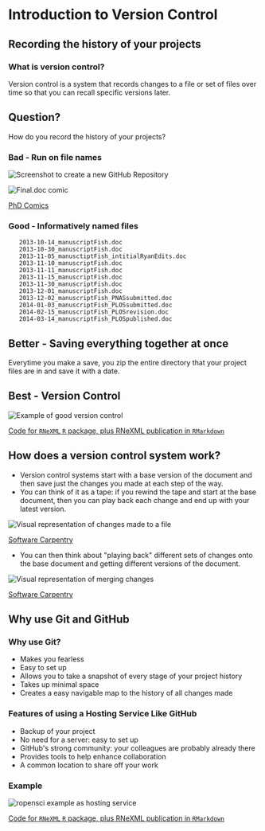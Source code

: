 # Introduction to Version Control

## Recording the history of your projects
### What is version control?
Version control is a system that records changes to a file or set of files over time so that you can recall specific versions later.

## Question?
How do you record the history of your projects?

### Bad - Run on file names
![Screenshot to create a new GitHub Repository](/carpentries-rr-vc/assets/img/rr-vc-2-1.png)

![Final.doc comic](/carpentries-rr-vc/assets/img/final_PhD.png)

[PhD Comics](http://www.phdcomics.com)

### Good - Informatively named files
```
   2013-10-14_manuscriptFish.doc
   2013-10-30_manuscriptFish.doc
   2013-11-05_manusctiptFish_intitialRyanEdits.doc
   2013-11-10_manuscriptFish.doc
   2013-11-11_manuscriptFish.doc
   2013-11-15_manuscriptFish.doc
   2013-11-30_manuscriptFish.doc
   2013-12-01_manuscriptFish.doc
   2013-12-02_manuscriptFish_PNASsubmitted.doc
   2014-01-03_manuscriptFish_PLOSsubmitted.doc
   2014-02-15_manuscriptFish_PLOSrevision.doc
   2014-03-14_manuscriptFish_PLOSpublished.doc
```

## Better - Saving everything together at once

Everytime you make a save, you zip the entire directory that your project files are in and save it with a date.

## Best - Version Control

![Example of good version control](/carpentries-rr-vc/assets/img/ropensci_RNeXML.png)

[Code for `RNeXML` `R` package, plus RNeXML publication in `RMarkdown`](https://github.com/ropensci/RNeXML)

## How does a version control system work?
- Version control systems start with a base version of the document and then save just the changes you made at each step of the way.
- You can think of it as a tape: if you rewind the tape and start at the base document, then you can play back each change and end up with your latest version.

![Visual representation of changes made to a file](/carpentries-rr-vc/assets/img/software_carpentry.png)

[Software Carpentry](https://software-carpentry.org/)

- You can then think about "playing back" different sets of changes onto the base document and getting different versions of the document.

![Visual representation of merging changes](/carpentries-rr-vc/assets/img/software_carpentry_2.png)

[Software Carpentry](https://software-carpentry.org/)

## Why use Git and GitHub

### Why use Git?
- Makes you fearless
- Easy to set up
- Allows you to take a snapshot of every stage of your project history
- Takes up minimal space
- Creates a easy navigable map to the history of all changes made

### Features of using a Hosting Service Like GitHub
- Backup of your project
- No need for a server: easy to set up
- GitHub's strong community: your colleagues are probably already there
- Provides tools to help enhance collaboration
- A common location to share off your work

### Example
![ropensci example as hosting service](/carpentries-rr-vc/assets/img/[ropensci_RNeXML_2.png](https://github.com/yorkulibraries-ds/carpentries-rr-vc/blob/be4a49fe4683f014696c4c12e5db394949f42f53/assets/img/ropensci_RNeXML_2.png))

[Code for `RNeXML` `R` package, plus RNeXML publication in `RMarkdown`](https://github.com/ropensci/RNeXML)
